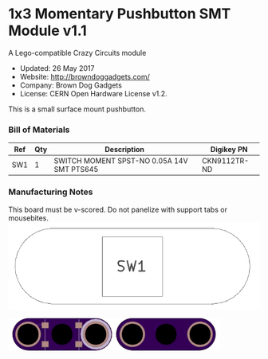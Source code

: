 <!--- start title --->
# 1x3 Momentary Pushbutton SMT Module v1.1
A Lego-compatible Crazy Circuits module

- Updated: 26 May 2017
- Website: http://browndoggadgets.com/
- Company: Brown Dog Gadgets
- License: CERN Open Hardware License v1.2.
<!--- end title --->

This is a small surface mount pushbutton.

<!--- bom start --->
### Bill of Materials

|Ref|Qty|Description|Digikey PN|
|---|---|-----------|------|
|SW1|1|SWITCH MOMENT SPST-NO 0.05A 14V SMT PTS645|CKN9112TR-ND|


<!--- bom end --->

### Manufacturing Notes

This board must be v-scored. Do not panelize with support tabs or mousebites.
![Assembly Diagram](assembly.png)

![Gerber Preview](preview.png)

